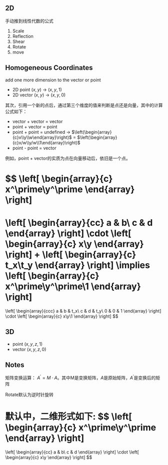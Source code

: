 
## 2D

手动推到线性代数的公式

1. Scale
2. Reflection
3. Shear
4. Rotate
5. move

## Homogeneous Coordinates

add one more dimension to the vector or point

- 2D point $(x,y)$ -> $(x,y,1)$
- 2D vector $(x,y)$ -> $(x,y,0)$

其次，引用一个新的点后，通过第三个维度的值来判断是点还是向量，其中的计算公式如下：

- vector + vector = vector
- point + vector = point
- point + point = undefined -> $\left(\begin{array}{c}x\\y\\w\end{array}\right)$ = $\left(\begin{array}{c}x/w\\y/w\\1\end{array}\right)$
- point - point = vector

例如，point + vector的实质为点在向量移动后，依旧是一个点。

$$
\left[
    \begin{array}{c}
      x^\prime\\y^\prime
    \end{array}
\right]
=
\left[
    \begin{array}{cc}
      a & b\\
      c & d
    \end{array}
\right]
\cdot
\left[
    \begin{array}{c}
      x\\y
    \end{array}
\right]
+
\left[
    \begin{array}{c}
      t_x\\t_y
    \end{array}
\right]
\implies
\left[
    \begin{array}{c}
      x^\prime\\y^\prime\\1
    \end{array}
\right]
=
\left[
    \begin{array}{ccc}
      a & b & t_x\\
      c & d & t_y\\
      0 & 0 & 1
    \end{array}
\right]
\cdot
\left[
    \begin{array}{c}
      x\\y\\1
    \end{array}
\right]
$$

## 3D

- point $(x,y,z,1)$
- vector $(x,y,z,0)$

## Notes

矩阵变换运算： $A^\prime = M \cdot A$。其中M是变换矩阵，$A$是原始矩阵，$A^\prime$是变换后的矩阵

Rotate默认为逆时针旋转

默认中，二维形式如下:
$$
\left[
    \begin{array}{c}
      x^\prime\\y^\prime
    \end{array}
\right]
=
\left[
    \begin{array}{cc}
      a & b\\
      c & d
    \end{array}
\right]
\cdot
\left[
    \begin{array}{c}
      x\\y
    \end{array}
\right]
$$
